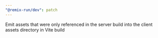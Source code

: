 ```yaml
---
"@remix-run/dev": patch
---
```


Emit assets that were only referenced in the server build into the client assets directory in Vite build
